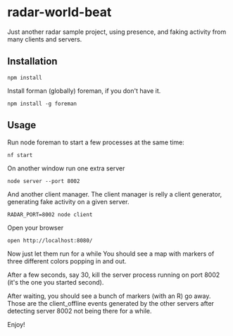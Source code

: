 # radar-world-beat

Just another radar sample project, using presence, and faking activity from many clients and servers.

## Installation

    npm install 

Install forman (globally) foreman, if you don't have it. 

    npm install -g foreman

## Usage

Run node foreman to start a few processes at the same time:

    nf start    

On another window run one extra server

	node server --port 8002

And another client manager. The client manager is relly a client generator, generating fake activity on a given server. 

	RADAR_PORT=8002 node client

Open your browser

    open http://localhost:8080/    

Now just let them run for a while You should see a map with markers of three different colors popping in and out.

After a few seconds, say 30, kill the server process running on port 8002 (it's the one you started second).

After waiting, you should see a bunch of markers (with an R) go away. Those are the client_offline events generated by the other servers after detecting server 8002 not being there for a while. 

Enjoy! 